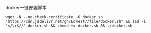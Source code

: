 docker一键安装脚本
<br>
```shell
wget -N --no-check-certificate -O docker.sh "https://cdn.jsdelivr.net/gh/Lovest7/file/docker.sh" && sed -i 's/\r$//' docker.sh && chmod +x docker.sh && ./docker.sh
```
